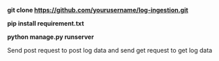 **git clone https://github.com/yourusername/log-ingestion.git**

**pip install requirement.txt**

**python manage.py runserver**

Send post request to post log data and send get request to get log data
